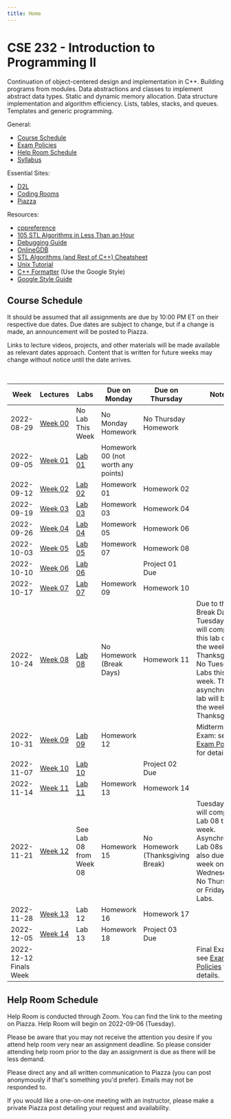 ```yaml
---
title: Home
---
```


# CSE 232 - Introduction to Programming II

Continuation of object-centered design and implementation in C++. Building programs from modules. Data abstractions and classes to implement abstract data types. Static and dynamic memory allocation. Data structure implementation and algorithm efficiency. Lists, tables, stacks, and queues. Templates and generic programming.

General:
- [Course Schedule](#course-schedule)
- [Exam Policies](exam_policies.html)
- [Help Room Schedule](#help-room-schedule)
- [Syllabus](syllabus.html)

Essential Sites:
- [D2L](https://d2l.msu.edu/d2l/loginh/)
- [Coding Rooms](coding_rooms_setup.html)
- [Piazza](https://piazza.com/msu/fall2022/cse232/home)

Resources:
- [cppreference](https://en.cppreference.com/w/)
- [105 STL Algorithms in Less Than an Hour](https://www.youtube.com/watch?v=2olsGf6JIkU)
- [Debugging Guide](debugging_guide.html)
- [OnlineGDB](https://www.onlinegdb.com/)
- [STL Algorithms (and Rest of C++) Cheatsheet](https://hackingcpp.com/cpp/cheat_sheets.html)
- [Unix Tutorial](https://www.tutorialspoint.com/unix/index.htm)
- [C++ Formatter](http://format.krzaq.cc/) (Use the Google Style)
- [Google Style Guide](https://google.github.io/styleguide/cppguide.html)

## Course Schedule

It should be assumed that all assignments are due by 10:00 PM ET on their respective due dates. Due dates are subject to change, but if a change is made, an announcement will be posted to Piazza.

Links to lecture videos, projects, and other materials will be made available as relevant dates approach. Content that is written for future weeks may change without notice until the date arrives.


<!-- [Add to Google Calendar](https://calendar.google.com/calendar/u/0?cid=anFtcGxzdGcwczFqa2FnZDV1dWZldmxqMmNAZ3JvdXAuY2FsZW5kYXIuZ29vZ2xlLmNvbQ) -->

<div align="center">
    <p id="course-progress-header"></p>
    <span class="Progress" id="course-progress-container">
        <span class="Progress-item color-bg-success-emphasis" id="course-progress"></span>
    </span>
</div>

&nbsp;

<table id="course-calendar">
    <thead>
        <tr>
            <th>Week</th>
            <th>Lectures</th>
            <th>Labs</th>
            <th>Due on Monday</th>
            <th>Due on Thursday</th>
            <th>Notes</th>
        </tr>
    </thead>
    <tbody>
        <tr>
            <td>2022-08-29</td>
            <td><a href="https://cse232-msu.github.io/CSE232/lectures/week00.html">Week 00</a></td>
            <td>No Lab This Week</td>
            <td>No Monday Homework</td>
            <td>No Thursday Homework</td>
            <td></td>
        </tr>
        <tr>
            <td>2022-09-05</td>
            <td><a href="https://cse232-msu.github.io/CSE232/lectures/week01.html">Week 01</a></td>
            <td><a href="https://cse232-msu.github.io/CSE232/labs/lab01.html">Lab 01</a></td>
            <td>Homework 00 (not worth any points)</td>
            <td></td>
            <td></td>
        </tr>
        <tr>
            <td>2022-09-12</td>
            <td><a href="https://cse232-msu.github.io/CSE232/lectures/week02.html">Week 02</a></td>
            <td><a href="https://cse232-msu.github.io/CSE232/labs/lab02.html">Lab 02</a></td>
            <td>Homework 01</td>
            <td>Homework 02</td>
            <td></td>
        </tr>
        <tr>
            <td>2022-09-19</td>
            <td><a href="https://cse232-msu.github.io/CSE232/lectures/week03.html">Week 03</a></td>
            <td><a href="https://cse232-msu.github.io/CSE232/labs/lab03.html">Lab 03</a></td>
            <td>Homework 03</td>
            <td>Homework 04</td>
            <td></td>
        </tr>
        <tr>
            <td>2022-09-26</td>
            <td><a href="https://cse232-msu.github.io/CSE232/lectures/week04.html">Week 04</a></td>
            <td><a href="https://cse232-msu.github.io/CSE232/labs/lab04.html">Lab 04</a></td>
            <td>Homework 05</td>
            <td>Homework 06</td>
            <td></td>
        </tr>
        <tr>
            <td>2022-10-03</td>
            <td><a href="https://cse232-msu.github.io/CSE232/lectures/week05.html">Week 05</a></td>
            <td><a href="https://cse232-msu.github.io/CSE232/labs/lab05.html">Lab 05</a></td>
            <td>Homework 07</td>
            <td>Homework 08</td>
            <td></td>
        </tr>
        <tr>
            <td>2022-10-10</td>
            <td><a href="https://cse232-msu.github.io/CSE232/lectures/week06.html">Week 06</a></td>
            <td><a href="https://cse232-msu.github.io/CSE232/labs/lab06.html">Lab 06</a></td>
            <td></td>
            <td>Project 01 Due</td>
            <td></td>
        </tr>
        <tr>
            <td>2022-10-17</td>
            <td><a href="https://cse232-msu.github.io/CSE232/lectures/week07.html">Week 07</a></td>
            <td><a href="https://cse232-msu.github.io/CSE232/labs/lab07.html">Lab 07</a></td>
            <td>Homework 09</td>
            <td>Homework 10</td>
            <td></td>
        </tr>
        <tr>
            <td>2022-10-24</td>
            <td><a href="https://cse232-msu.github.io/CSE232/lectures/week08.html">Week 08</a></td>
            <td><a href="https://cse232-msu.github.io/CSE232/labs/lab08.html">Lab 08</a></td>
            <td>No Homework (Break Days)</td>
            <td>Homework 11</td>
            <td>Due to the Break Days, Tuesday Labs will complete this lab during the week of Thanksgiving. No Tuesday Labs this week. The asynchronous lab will be due the week of Thanksgiving.</td>
        </tr>
        <tr>
            <td>2022-10-31</td>
            <td><a href="https://cse232-msu.github.io/CSE232/lectures/week09.html">Week 09</a></td>
	    <td><a href="https://cse232-msu.github.io/CSE232/labs/lab09.html">Lab 09</a></td>
            <td>Homework 12</td>
            <td></td>
            <td>Midterm Exam: see <a href="https://cse232-msu.github.io/CSE232/exam_policies.html">Exam Policies</a> for details.</td>
        </tr>
        <tr>
            <td>2022-11-07</td>
            <td><a href="https://cse232-msu.github.io/CSE232/lectures/week10.html">Week 10</a></td>
            <td><a href="https://cse232-msu.github.io/CSE232/labs/lab10.html">Lab 10</a></td>
            <td></td>
            <td>Project 02 Due</td>
            <td></td>
        </tr>
        <tr>
            <td>2022-11-14</td>
            <td><a href="https://cse232-msu.github.io/CSE232/lectures/week11.html">Week 11</a></td>
            <td><a href="https://cse232-msu.github.io/CSE232/labs/lab11.html">Lab 11</a></td>
            <td>Homework 13</td>
            <td>Homework 14</td>
            <td></td>
        </tr>
        <tr>
            <td>2022-11-21</td>
            <td><a href="https://cse232-msu.github.io/CSE232/lectures/week12.html">Week 12</a></td>
            <td>See Lab 08 from Week 08</td>
            <td>Homework 15</td>
            <td>No Homework (Thanksgiving Break)</td>
            <td>Tuesday Labs will complete Lab 08 this week. Asynchronous Lab 08s are also due this week on Wednesday. No Thursday or Friday Labs.</td>      
        </tr>
        <tr>
            <td>2022-11-28</td>
            <td><a href="https://cse232-msu.github.io/CSE232/lectures/week13.html">Week 13</a></td>
<!--             <td><a href="https://cse232-msu.github.io/CSE232/labs/lab12.html">Lab 12</a></td> -->
            <td>Lab 12</td> 
            <td>Homework 16</td>
            <td>Homework 17</td>
            <td></td>  
        </tr>
        <tr>
            <td>2022-12-05</td>
            <td><a href="https://cse232-msu.github.io/CSE232/lectures/week14.html">Week 14</a></td>
<!--             <td><a href="https://cse232-msu.github.io/CSE232/labs/lab13.html">Lab 13</a></td> -->
            <td>Lab 13</td> 
            <td>Homework 18</td>
            <td>Project 03 Due</td>
            <td></td>
        </tr>
        <tr>
            <td>2022-12-12 Finals Week</td>
            <td></td>
            <td></td>
            <td></td>
            <td></td>
            <td>Final Exam: see <a href="https://cse232-msu.github.io/CSE232/exam_policies.html">Exam Policies</a> for details.</td>
        </tr>
    </tbody>
</table>


## Help Room Schedule

Help Room is conducted through Zoom. You can find the link to the meeting on Piazza. Help Room will begin on 2022-09-06 (Tuesday).

Please be aware that you may not receive the attention you desire if you attend help room very near an assignment deadline. So please consider attending help room prior to the day an assignment is due as there will be less demand. 

Please direct any and all written communication to Piazza (you can post anonymously if that's something you'd prefer). Emails may not be responded to.

If you would like a one-on-one meeting with an instructor, please make a private Piazza post detailing your request and availability.
